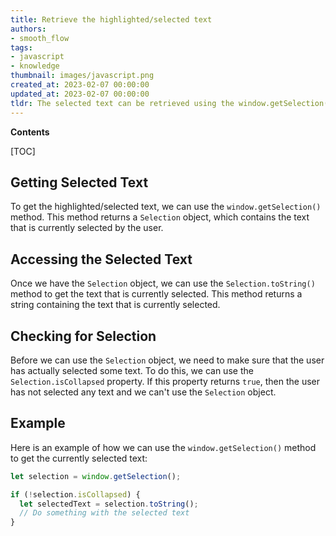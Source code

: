 ```yaml
---
title: Retrieve the highlighted/selected text
authors:
- smooth_flow
tags:
- javascript
- knowledge
thumbnail: images/javascript.png
created_at: 2023-02-07 00:00:00
updated_at: 2023-02-07 00:00:00
tldr: The selected text can be retrieved using the window.getSelection() method.
---
```


**Contents**

[TOC]

## Getting Selected Text

To get the highlighted/selected text, we can use the `window.getSelection()` method. This method returns a `Selection` object, which contains the text that is currently selected by the user.

## Accessing the Selected Text

Once we have the `Selection` object, we can use the `Selection.toString()` method to get the text that is currently selected. This method returns a string containing the text that is currently selected.

## Checking for Selection

Before we can use the `Selection` object, we need to make sure that the user has actually selected some text. To do this, we can use the `Selection.isCollapsed` property. If this property returns `true`, then the user has not selected any text and we can't use the `Selection` object.

## Example

Here is an example of how we can use the `window.getSelection()` method to get the currently selected text:

```javascript
let selection = window.getSelection();

if (!selection.isCollapsed) {
  let selectedText = selection.toString();
  // Do something with the selected text
}
```
